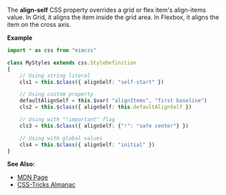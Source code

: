 The **align-self** CSS property overrides a grid or flex item's align-items value. In Grid, it aligns the item inside the grid area. In Flexbox, it aligns the item on the cross axis.

**Example**

```typescript
import * as css from "mimcss"

class MyStyles extends css.StyleDefinition
{
    // Using string literal
    cls1 = this.$class({ alignSelf: "self-start" })

    // Using custom property
    defaultAlignSelf = this.$var( "alignItems", "first baseline")
    cls2 = this.$class({ alignSelf: this.defaultAlignSelf })

    // Using with "!important" flag
    cls3 = this.$class({ alignSelf: {"!": "safe center"} })

    // Using with global values
    cls4 = this.$class({ alignSelf: "initial" })
}
```

**See Also:**
- <a href="https://developer.mozilla.org/en-US/docs/Web/CSS/align-self" target="mdn">MDN Page</a>
- <a href="https://css-tricks.com/almanac/properties/a/align-self" target="mdn">CSS-Tricks Almanac</a>

